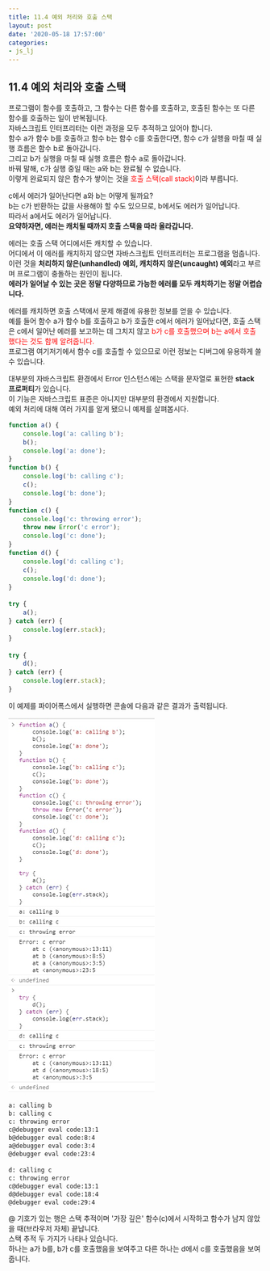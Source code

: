 ```yaml
---
title: 11.4 예외 처리와 호출 스택
layout: post
date: '2020-05-18 17:57:00'
categories:
- js_lj
---
```


## 11.4 예외 처리와 호출 스택

프로그램이 함수를 호출하고, 그 함수는 다른 함수를 호출하고, 호출된 함수는 또 다른 함수를 호출하는 일이 반복됩니다.  
자바스크립트 인터프리터는 이런 과정을 모두 추적하고 있어야 합니다.  
함수 a가 함수 b를 호출하고 함수 b는 함수 c를 호출한다면, 함수 c가 실행을 마칠 때 실행 흐름은 함수 b로 돌아갑니다.  
그리고 b가 실행을 마칠 때 실행 흐름은 함수 a로 돌아갑니다.  
바꿔 말해, c가 실행 중일 때는 a와 b는 완료될 수 없습니다.  
이렇게 완료되지 않은 함수가 쌓이는 것을 <span style="color:red">호출 스택(call stack)</span>이라 부릅니다.

c에서 에러가 일어난다면 a와 b는 어떻게 될까요?  
b는 c가 반환하는 값을 사용해야 할 수도 있으므로, b에서도 에러가 일어납니다.  
따라서 a에서도 에러가 일어납니다.  
**요약하자면, 에러는 캐치될 때까지 호출 스택을 따라 올라갑니다.**

에러는 호출 스택 어디에서든 캐치할 수 있습니다.  
어디에서 이 에러를 캐치하지 않으면 자바스크립트 인터프리터는 프로그램을 멈춥니다.  
이런 것을 **처리하지 않은(unhandled) 예외, 캐치하지 않은(uncaught) 예외**라고 부르며 프로그램이 충돌하는 원인이 됩니다.  
**에러가 일어날 수 있는 곳은 정말 다양하므로 가능한 에러를 모두 캐치하기는 정말 어렵습니다.**

에러를 캐치하면 호출 스택에서 문제 해결에 유용한 정보를 얻을 수 있습니다.  
예를 들어 함수 a가 함수 b를 호출하고 b가 호출한 c에서 에러가 일어났다면, 호출 스택은 c에서 일어난 에러를 보고하는 데 그치지 않고
<span style="color:red">b가 c를 호출했으며 b는 a에서 호출했다는 것도 함께 알려줍니다.</span>  
프로그램 여기저기에서 함수 c를 호출할 수 있으므로 이런 정보는 디버그에 유용하게 쓸 수 있습니다.

대부분의 자바스크립트 환경에서 Error 인스턴스에는 스택을 문자열로 표현한 **stack 프로퍼티**가 있습니다.  
이 기능은 자바스크립트 표준은 아니지만 대부분의 환경에서 지원합니다.  
예외 처리에 대해 여러 가지를 알게 됐으니 예제를 살펴봅시다.

```javascript
function a() {
    console.log('a: calling b');
    b();
    console.log('a: done');
}
function b() {
    console.log('b: calling c');
    c();
    console.log('b: done');
}
function c() {
    console.log('c: throwing error');
    throw new Error('c error');
    console.log('c: done');
}
function d() {
    console.log('d: calling c');
    c();
    console.log('d: done');
}

try {
    a();
} catch (err) {
    console.log(err.stack);
}

try {
    d();
} catch (err) {
    console.log(err.stack);
}
```

이 예제를 파이어폭스에서 실행하면 콘솔에 다음과 같은 결과가 출력됩니다.

![](/static/img/learningjs/image87.jpg)

```console
a: calling b
b: calling c
c: throwing error
c@debugger eval code:13:1
b@debugger eval code:8:4
a@debugger eval code:3:4
@debugger eval code:23:4

d: calling c
c: throwing error
c@debugger eval code:13:1
d@debugger eval code:18:4
@debugger eval code:29:4
```

@ 기호가 있는 행은 스택 추적이며 '가장 깊은' 함수(c)에서 시작하고 함수가 남지 않았을 때(브라우저 자체) 끝납니다.  
스택 추적 두 가지가 나타나 있습니다.  
하나는 a가 b를, b가 c를 호출했음을 보여주고 다른 하나는 d에서 c를 호출했음을 보여줍니다.